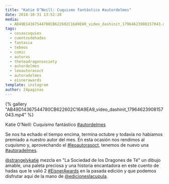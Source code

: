 ```yaml
---
title: "Katie O’Neill: Cuquismo fantástico #autordelmes"
date: 2018-10-31 13:52:28
media: 
  - AB49D14367544780CB622602C16A9EA9_video_dashinit_17964623908157043.mp4
tags: 
  - cosascuquies
  - cuentosdehadas
  - fantasia
  - tebeos
  - comic
  - autoras
  - theteadragonsociety
  - autordelmes
  - leoautorasoct
  - autoradelmes
  - eisnerawards
template: instagram
author: 24paginas
---
```


{% gallery "AB49D14367544780CB622602C16A9EA9_video_dashinit_17964623908157043.mp4" %}

Katie O’Neill: Cuquismo fantástico [#autordelmes](/etiquetas/autordelmes)

Se nos ha echado el tiempo encima, termina octubre y todavía no habíamos premiado a nuestro autor del mes. En esta ocasión nos rendimos al cuquismo y, aprovechando el [#leoautorasoct](/etiquetas/leoautorasoct), tenemos de nuevo una [#autoradelmes](/etiquetas/autoradelmes).

[@strangelykatie](https://instagram.com/strangelykatie) mezcla en "La Sociedad de los Dragones de Té" un dibujo amable, una paleta preciosa y una historia encantadora en este cuento de hadas que le valió 2 [#EisnerAwards](/etiquetas/eisnerawards) en la pasada edición y que podemos disfrutar aquí de la mano de [@edicioneslacupula](https://instagram.com/edicioneslacupula).

